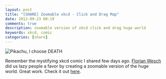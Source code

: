 ```yaml
---
layout: post
title: "[SHARE] Zoomable xkcd - Click and Drag Map"
date: 2012-09-23 00:19
comments: true
description: zoomable version of xkcd click and drag huge world
keywords: xkcd, comic
categories: [share]
---
```

![Pikachu, I choose DEATH](http://f.cl.ly/items/3C2v3r3q1j3w260m2j3x/Screen%20Shot%202012-09-22%20at%2010.12.31%20PM.png)
<!-- more -->

Remember the mystifying xkcd comic I shared few days ago. [Florian Wesch](https://twitter.com/dividuum) did us lazy people a favor by creating a zoomable version of the huge world. Great work. Check it out [here](http://xkcd-map.rent-a-geek.de/#10/1.1006/0.2005).